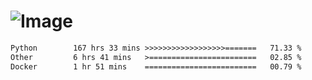 # ![Image](https://github.com/user-attachments/assets/5f2d2b12-d836-424c-876f-cb0c9a5d9144)

<!--START_SECTION:waka-->

```txt
Python        167 hrs 33 mins >>>>>>>>>>>>>>>>>>=======   71.33 %
Other         6 hrs 41 mins   >========================   02.85 %
Docker        1 hr 51 mins    =========================   00.79 %
```

<!--END_SECTION:waka-->
